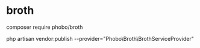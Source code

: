 # broth

composer require phobo/broth

php artisan vendor:publish --provider="Phobo\Broth\BrothServiceProvider"
